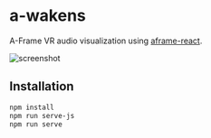 # a-wakens

A-Frame VR audio visualization using [aframe-react](https://github.com/ngokevin/aframe-react).

![screenshot](https://cloud.githubusercontent.com/assets/674727/11915651/091d5668-a665-11e5-9c8c-0d71697d7e6e.png)

## Installation

```bash
npm install
npm run serve-js
npm run serve
```
